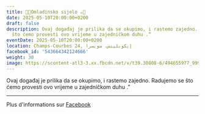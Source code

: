 ```yaml
---
title: 🍫🍪Omladinsko sijelo ☕️🍩
date: 2025-05-10T20:00:00+0200
draft: false
description: Ovaj događaj je prilika da se okupimo, i rastemo zajedno. Radujemo se
  što ćemo provesti ovo vrijeme u zajedničkom duhu .”
eventDate: 2025-05-10T20:00:00+0200
location: Champs-Courbes 24, ‏إيكوبلينس‏، ‏سويسرا‏
facebook_id: '543664342124666'
weight: 30
image: https://scontent-atl3-3.xx.fbcdn.net/v/t39.30808-6/494655977_999846225609310_4487878895912218163_n.jpg?_nc_cat=107&ccb=1-7&_nc_sid=9e60e4&_nc_ohc=FZH1hNfzS-gQ7kNvwE9acqi&_nc_oc=AdnrICOeIkJKCLYklfjSMLrqtNEcZm0aDCrxEjP1trZVfLliPrV5AByA7Q52KoEazDQ&_nc_zt=23&_nc_ht=scontent-atl3-3.xx&edm=ABTKTjYEAAAA&_nc_gid=vHNX6o46-7gp6JegLBYQPQ&oh=00_AfX81BjgnJvrAVwMnFNUQU6XnN41FZUzCJXAZLUNucaToA&oe=68A46A98
---
```


Ovaj događaj je prilika da se okupimo, i rastemo zajedno. Radujemo se što ćemo provesti ovo vrijeme u zajedničkom duhu .”

---

Plus d'informations sur [Facebook](https://facebook.com/events/543664342124666)